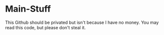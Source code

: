 # Main-Stuff
This Github should be privated but isn't because I have no money. You may read this code, but please don't steal it.

